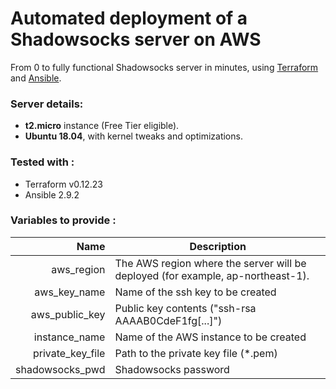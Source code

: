 # Automated deployment of a Shadowsocks server on AWS

From 0 to fully functional Shadowsocks server in minutes, using [Terraform](https://www.terraform.io) and [Ansible](https://www.ansible.com). 

### Server details:
- **t2.micro** instance (Free Tier eligible).
- **Ubuntu 18.04**, with kernel tweaks and optimizations.

### Tested with :
- Terraform v0.12.23
- Ansible 2.9.2

### Variables to provide :

| Name  | Description |
| ----: | ----------- |
| aws_region | The AWS region where the server will be deployed (for example, ap-northeast-1). |
| aws_key_name | Name of the ssh key to be created |
| aws_public_key | Public key contents ("ssh-rsa AAAAB0CdeF1fg[...]") |
| instance_name | Name of the AWS instance to be created |
| private_key_file | Path to the private key file (\*.pem) |
| shadowsocks_pwd | Shadowsocks password |

